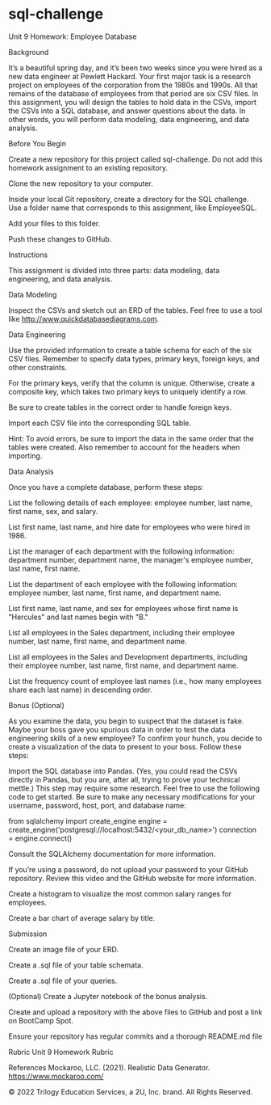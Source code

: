 # sql-challenge

Unit 9 Homework: Employee Database

Background

It’s a beautiful spring day, and it’s been two weeks since you were hired as a new data engineer at Pewlett Hackard. Your first major task is a research project on employees of the corporation from the 1980s and 1990s. All that remains of the database of employees from that period are six CSV files.
In this assignment, you will design the tables to hold data in the CSVs, import the CSVs into a SQL database, and answer questions about the data. In other words, you will perform data modeling, data engineering, and data analysis.



Before You Begin


Create a new repository for this project called sql-challenge. Do not add this homework assignment to an existing repository.


Clone the new repository to your computer.


Inside your local Git repository, create a directory for the SQL challenge. Use a folder name that corresponds to this assignment, like EmployeeSQL.


Add your files to this folder.


Push these changes to GitHub.



Instructions


This assignment is divided into three parts: data modeling, data engineering, and data analysis.



Data Modeling


Inspect the CSVs and sketch out an ERD of the tables. Feel free to use a tool like http://www.quickdatabasediagrams.com.

Data Engineering


Use the provided information to create a table schema for each of the six CSV files. Remember to specify data types, primary keys, foreign keys, and other constraints.


For the primary keys, verify that the column is unique. Otherwise, create a composite key, which takes two primary keys to uniquely identify a row.


Be sure to create tables in the correct order to handle foreign keys.




Import each CSV file into the corresponding SQL table.

Hint: To avoid errors, be sure to import the data in the same order that the tables were created. Also remember to account for the headers when importing.




Data Analysis


Once you have a complete database, perform these steps:


List the following details of each employee: employee number, last name, first name, sex, and salary.


List first name, last name, and hire date for employees who were hired in 1986.


List the manager of each department with the following information: department number, department name, the manager's employee number, last name, first name.


List the department of each employee with the following information: employee number, last name, first name, and department name.


List first name, last name, and sex for employees whose first name is "Hercules" and last names begin with "B."


List all employees in the Sales department, including their employee number, last name, first name, and department name.


List all employees in the Sales and Development departments, including their employee number, last name, first name, and department name.


List the frequency count of employee last names (i.e., how many employees share each last name) in descending order.



Bonus (Optional)


As you examine the data, you begin to suspect that the dataset is fake. Maybe your boss gave you spurious data in order to test the data engineering skills of a new employee? To confirm your hunch, you decide to create a visualization of the data to present to your boss. Follow these steps:


Import the SQL database into Pandas. (Yes, you could read the CSVs directly in Pandas, but you are, after all, trying to prove your technical mettle.) This step may require some research. Feel free to use the following code to get started. Be sure to make any necessary modifications for your username, password, host, port, and database name:

from sqlalchemy import create_engine
engine = create_engine('postgresql://localhost:5432/<your_db_name>')
connection = engine.connect()




Consult the SQLAlchemy documentation for more information.


If you’re using a password, do not upload your password to your GitHub repository. Review this video and the GitHub website for more information.




Create a histogram to visualize the most common salary ranges for employees.


Create a bar chart of average salary by title.



Submission


Create an image file of your ERD.


Create a .sql file of your table schemata.


Create a .sql file of your queries.


(Optional) Create a Jupyter notebook of the bonus analysis.


Create and upload a repository with the above files to GitHub and post a link on BootCamp Spot.


Ensure your repository has regular commits and a thorough README.md file



Rubric
Unit 9 Homework Rubric


References
Mockaroo, LLC. (2021). Realistic Data Generator. https://www.mockaroo.com/

© 2022 Trilogy Education Services, a 2U, Inc. brand. All Rights Reserved.
